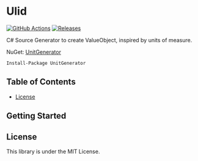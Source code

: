 Ulid
===
[![GitHub Actions](https://github.com/Cysharp/UnitGenerator/workflows/Build-Debug/badge.svg)](https://github.com/Cysharp/UnitGenerator/actions) [![Releases](https://img.shields.io/github/release/Cysharp/UnitGenerator.svg)](https://github.com/Cysharp/UnitGenerator/releases)

C# Source Generator to create ValueObject, inspired by units of measure.

NuGet: [UnitGenerator](https://www.nuget.org/packages/UnitGenerator)

```
Install-Package UnitGenerator
```

<!-- START doctoc generated TOC please keep comment here to allow auto update -->
<!-- DON'T EDIT THIS SECTION, INSTEAD RE-RUN doctoc TO UPDATE -->
## Table of Contents

- [License](#license)

<!-- END doctoc generated TOC please keep comment here to allow auto update -->

Getting Started
---




License
---
This library is under the MIT License.
